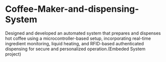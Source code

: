 # Coffee-Maker-and-dispensing-System
Designed and developed an automated system that prepares and dispenses hot coffee using a microcontroller-based setup, incorporating real-time ingredient monitoring, liquid heating, and RFID-based authenticated dispensing for secure and personalized operation.(Embeded System project)
